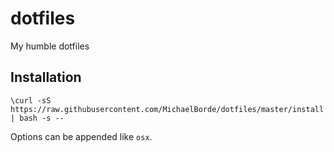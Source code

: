 # dotfiles

My humble dotfiles

## Installation

    \curl -sS https://raw.githubusercontent.com/MichaelBorde/dotfiles/master/install | bash -s --

Options can be appended like `osx`.
